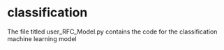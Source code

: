 # classification

The file titled user_RFC_Model.py contains the code for the classification machine learning model
